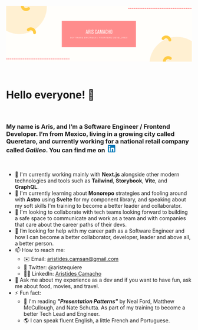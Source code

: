 [![Header](https://github.com/ariscs/ariscs/blob/main/src/assets/banner.png?raw=true "ariscs_Banner")](https://github.com/ariscs)

&nbsp;

# Hello everyone! 👋

&nbsp;

### My name is Aris, and I’m a Software Engineer / Frontend Developer. I’m from Mexico, living in a growing city called Queretaro, and currently working for a national retail company called _Galileo_. You can find me on&nbsp;&nbsp;<a href="https://www.linkedin.com/in/aristidescamacho/"><img height="20" src="https://github.com/ariscs/ariscs/blob/main/src/assets/linkedin.png?raw=true"></a>

&nbsp;

- 🔭 I'm currently working mainly with **Next.js** alongside other modern technologies and tools such as **Tailwind**, **Storybook**, **Vite**, and **GraphQL**.
- 🌱 I'm currently learning about **Monorepo** strategies and fooling around with **Astro** using **Svelte** for my component library, and speaking about my soft skills I'm training to become a better leader and collaborator.
- 👯 I'm looking to collaborate with tech teams looking forward to building a safe space to communicate and work as a team and with companies that care about the career paths of their devs.
- 🤔 I’m looking for help with my career path as a Software Engineer and how I can become a better collaborator, developer, leader and above all, a better person.
- 📫 How to reach me:
  - ✉️ Email: aristides.camsan@gmail.com
  - 👀 Twitter: @aristequiere
  - 👨‍💻 LinkedIn: <a href="https://www.linkedin.com/in/aristidescamacho/">Aristides Camacho</a>
- 💬 Ask me about my experience as a dev and if you want to have fun, ask me about food, movies, and travel.
- ⚡ Fun fact:
  - 📖 I'm reading **_"Presentation Patterns"_** by Neal Ford, Matthew McCullough, and Nate Schutta. As part of my training to become a better Tech Lead and Engineer.
  - 🌎 I can speak fluent English, a little French and Portuguese.
